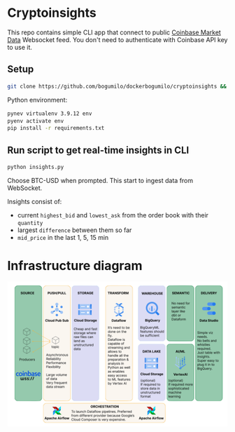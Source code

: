 # Cryptoinsights
This repo contains simple CLI app that connect to public [Coinbase Market
Data](https://docs.cloud.coinbase.com/exchange/docs/websocket-overview)
Websocket feed. You don't need to authenticate with Coinbase API key to
use it.

## Setup
```bash
git clone https://github.com/bogumilo/dockerbogumilo/cryptoinsights && cd cryptoinsights
```
Python environment:
```bash
pynev virtualenv 3.9.12 env
pyenv activate env
pip install -r requirements.txt
```

 ## Run script to get real-time insights in CLI
```py
python insights.py
```

Choose BTC-USD when prompted. This start to ingest data from WebSocket.

Insights consist of:
- current  `highest_bid` and `lowest_ask` from the order book with their `quantity`
- largest `difference` between them so far
-  `mid_price` in the last 1, 5, 15 min


# Infrastructure diagram
![diagram](diagram.png)
